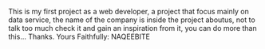 This is my first project as a web developer, a project that focus mainly on data service, the name of the company is inside the project aboutus,
not to talk too much check it and gain an inspiration from it, you can do more than this...
Thanks.
Yours Faithfully: NAQEEBITE
